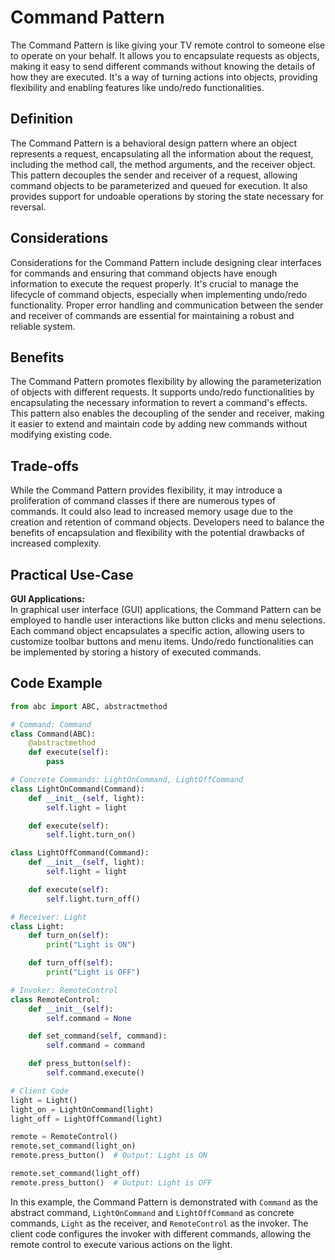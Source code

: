 # Command Pattern

The Command Pattern is like giving your TV remote control to someone else to operate on your behalf. It allows you to encapsulate requests as objects, making it easy to send different commands without knowing the details of how they are executed. It's a way of turning actions into objects, providing flexibility and enabling features like undo/redo functionalities.

## Definition

The Command Pattern is a behavioral design pattern where an object represents a request, encapsulating all the information about the request, including the method call, the method arguments, and the receiver object. This pattern decouples the sender and receiver of a request, allowing command objects to be parameterized and queued for execution. It also provides support for undoable operations by storing the state necessary for reversal.

## Considerations

Considerations for the Command Pattern include designing clear interfaces for commands and ensuring that command objects have enough information to execute the request properly. It's crucial to manage the lifecycle of command objects, especially when implementing undo/redo functionality. Proper error handling and communication between the sender and receiver of commands are essential for maintaining a robust and reliable system.

## Benefits

The Command Pattern promotes flexibility by allowing the parameterization of objects with different requests. It supports undo/redo functionalities by encapsulating the necessary information to revert a command's effects. This pattern also enables the decoupling of the sender and receiver, making it easier to extend and maintain code by adding new commands without modifying existing code.

## Trade-offs

While the Command Pattern provides flexibility, it may introduce a proliferation of command classes if there are numerous types of commands. It could also lead to increased memory usage due to the creation and retention of command objects. Developers need to balance the benefits of encapsulation and flexibility with the potential drawbacks of increased complexity.

## Practical Use-Case

**GUI Applications:**\
In graphical user interface (GUI) applications, the Command Pattern can be employed to handle user interactions like button clicks and menu selections. Each command object encapsulates a specific action, allowing users to customize toolbar buttons and menu items. Undo/redo functionalities can be implemented by storing a history of executed commands.

## Code Example

```python
from abc import ABC, abstractmethod

# Command: Command
class Command(ABC):
    @abstractmethod
    def execute(self):
        pass

# Concrete Commands: LightOnCommand, LightOffCommand
class LightOnCommand(Command):
    def __init__(self, light):
        self.light = light

    def execute(self):
        self.light.turn_on()

class LightOffCommand(Command):
    def __init__(self, light):
        self.light = light

    def execute(self):
        self.light.turn_off()

# Receiver: Light
class Light:
    def turn_on(self):
        print("Light is ON")

    def turn_off(self):
        print("Light is OFF")

# Invoker: RemoteControl
class RemoteControl:
    def __init__(self):
        self.command = None

    def set_command(self, command):
        self.command = command

    def press_button(self):
        self.command.execute()

# Client Code
light = Light()
light_on = LightOnCommand(light)
light_off = LightOffCommand(light)

remote = RemoteControl()
remote.set_command(light_on)
remote.press_button()  # Output: Light is ON

remote.set_command(light_off)
remote.press_button()  # Output: Light is OFF
```

In this example, the Command Pattern is demonstrated with `Command` as the abstract command, `LightOnCommand` and `LightOffCommand` as concrete commands, `Light` as the receiver, and `RemoteControl` as the invoker. The client code configures the invoker with different commands, allowing the remote control to execute various actions on the light.
